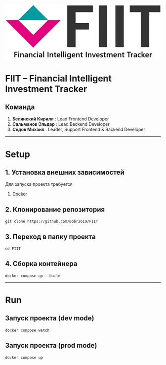 ![alt text](logo.png "FIIT")

# FIIT – Financial Intelligent Investment Tracker

## Команда
1. **Белянский Кирилл** : Lead Frontend Developer
2. **Сальманов Эльдар** : Lead Backend Developer
3. **Седов Михаил**     : Leader, Support Frontend & Backend Developer
---

# Setup

## 1. Установка внешних зависимостей

Для запуска проекта требуется
1. [Docker](https://www.docker.com/)

## 2. Клонирование репозитория
```shell
git clone https://github.com/Bobr2610/FIIT
```

## 3. Переход в папку проекта
```shell
cd FIIT
```

## 4. Сборка контейнера
```shell
docker compose up --build
```

---

# Run

## Запуск проекта (dev mode)

```shell
docker compose watch
```

## Запуск проекта (prod mode)

```shell
docker compose up
```
